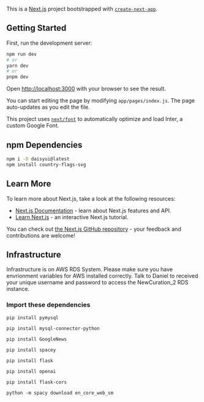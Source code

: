 This is a [Next.js](https://nextjs.org/) project bootstrapped with [`create-next-app`](https://github.com/vercel/next.js/tree/canary/packages/create-next-app).

## Getting Started

First, run the development server:

```bash
npm run dev
# or
yarn dev
# or
pnpm dev
```

Open [http://localhost:3000](http://localhost:3000) with your browser to see the result.

You can start editing the page by modifying `app/pages/index.js`. The page auto-updates as you edit the file.

This project uses [`next/font`](https://nextjs.org/docs/basic-features/font-optimization) to automatically optimize and load Inter, a custom Google Font.

## npm Dependencies

```bash
npm i -D daisyui@latest
npm install country-flags-svg
```

## Learn More

To learn more about Next.js, take a look at the following resources:

- [Next.js Documentation](https://nextjs.org/docs) - learn about Next.js features and API.
- [Learn Next.js](https://nextjs.org/learn) - an interactive Next.js tutorial.

You can check out [the Next.js GitHub repository](https://github.com/vercel/next.js/) - your feedback and contributions are welcome!

## Infrastructure
Infrastructure is on AWS RDS System. Please make sure you have envrionment variables for AWS installed correctly. Talk to Daniel to received your unique username and password to access the NewCuration_2 RDS instance.
  

### **Import these dependencies**
```
pip install pymysql

pip install mysql-connector-python

pip install GoogleNews

pip install spacey

pip install flask

pip install openai

pip install flask-cors

python -m spacy download en_core_web_sm
```